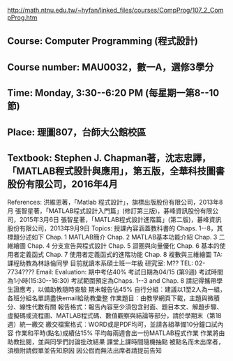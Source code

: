 http://math.ntnu.edu.tw/~hyfan/linked_files/courses/CompProg/107_2_CompProg.htm

## Course: Computer Programming (程式設計)
## Course number: MAU0032，數一A，選修3學分
## Time: Monday, 3:30--6:20 PM (每星期一第8--10節)
## Place: 理圖807，台師大公館校區
## Textbook: Stephen J. Chapman著，沈志忠譯，「MATLAB程式設計與應用」，第五版，全華科技圖書股份有限公司，2016年4月
References:
洪維恩著，「Matlab 程式設計」，旗標出版股份有限公司，2013年8月
張智星著，「MATLAB程式設計入門篇」(修訂第三版)，碁峰資訊股份有限公司，2015年3月6日
張智星著，「MATLAB程式設計進階篇」(第二版)，碁峰資訊股份有限公司，2013年9月9日
Topics: 授課內容涵蓋教科書的 Chaps. 1--8，其標題分述如下
Chap. 1  MATLAB簡介
Chap. 2  MATLAB基本功能介紹
Chap. 3  二維繪圖
Chap. 4  分支宣告與程式設計
Chap. 5  迴圈與向量優化
Chap. 6  基本的使用者定義函式
Chap. 7  使用者定義函式的進階功能
Chap. 8  複數與三維繪圖
TA: 課程助教為林詠倫同學
目前就讀本系碩士班一年級
研究室: M??
TEL: 02-7734????
Email:
Evaluation:
期中考佔40%
考試日期為04/15 (第9週)
考試時間為1小時(15:30--16:30)
考試範圍預定為Chaps. 1--3 and Chap. 8
請記得攜帶學生證應考，以備助教隨時查驗
期末報告佔45%
自行分組︰建議以1至2人為一組，各班分組名單請盡快email給助教彙整
作業題目︰由教學網頁下載，主題與微積分、線性代數有關
報告格式：報告內容至少須包含封面、題目本文、解題步驟、虛擬碼或流程圖、MATLAB程式碼、數值觀察與結論等部分，請於學期末（第18週）統一繳交
繳交檔案格式︰WORD或是PDF均可，並請各組準備10分鐘口試內容
作業和平時(點名)成績佔15%
平均每兩週會出一份MATLAB程式作業
作業將由助教批閱，並與同學們討論批改結果
課堂上課時間隨機抽點
被點名而未出席者，須檢附請假單並告知原因
因公假而無法出席者請提前告知
